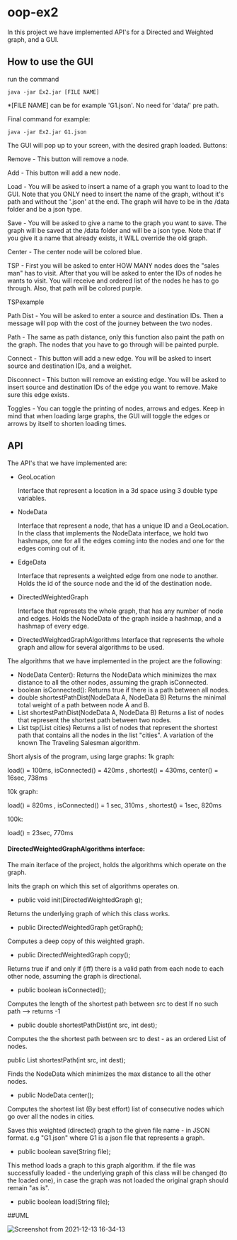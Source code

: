 
# oop-ex2
 
In this project we have implemented API's for a Directed and Weighted graph, and a GUI.

## How to use the GUI

run the command 

```java -jar Ex2.jar [FILE NAME]```

*[FILE NAME] can be for example 'G1.json'. No need for 'data/' pre path.

Final command for example:

```java -jar Ex2.jar G1.json```


The GUI will pop up to your screen, with the desired graph loaded.
Buttons:

Remove -
This button will remove a node.

Add -
This button will add a new node.

Load -
You will be asked to insert a name of a graph you want to load to the GUI.
Note that you ONLY need to insert the name of the graph, without it's path and without the '.json' at the end.
The graph will have to be in the /data folder and be a json type.

Save -
You will be asked to give a name to the graph you want to save.
The graph will be saved at the /data folder and will be a json type.
Note that if you give it a name that already exists, it WILL override the old graph.

Center -
The center node will be colored blue.

TSP -
First you will be asked to enter HOW MANY nodes does the "sales man" has to visit.
After that you will be asked to enter the IDs of nodes he wants to visit.
You will receive and ordered list of the nodes he has to go through.
Also, that path will be colored purple.

TSPexample

Path Dist -
You will be asked to enter a source and destination IDs.
Then a message will pop with the cost of the journey between the two nodes.

Path -
The same as path distance, only this function also paint the path on the graph.
The nodes that you have to go through will be painted purple.

Connect -
This button will add a new edge.
You will be asked to insert source and destination IDs, and a weighet.

Disconnect -
This button will remove an existing edge.
You will be asked to insert source and destination IDs of the edge you want to remove.
Make sure this edge exists.

Toggles -
You can toggle the printing of nodes, arrows and edges.
Keep in mind that when loading large graphs, the GUI will toggle the edges or arrows by itself to shorten loading times.


## API

The API's that we have implemented are:

- GeoLocation

  Interface that represent a location in a 3d space using 3 double type variables.

- NodeData

  Interface that represent a node, that has a unique ID and a GeoLocation.
  In the class that implements the NodeData interface, we hold two hashmaps, one for all the edges coming into the nodes and one for the edges coming out of it.
- EdgeData

  Interface that represents a weighted edge from one node to another.
  Holds the id of the source node and the id of the destination node.

- DirectedWeightedGraph

  Interface that represets the whole graph, that has any number of node and edges.
  Holds the NodeData of the graph inside a hashmap, and a hashmap of every edge.
- DirectedWeightedGraphAlgorithms
  Interface that represents the whole graph and allow for several algorithms to be used.


The algorithms that we have implemented in the project are the following:
- NodeData Center():
  Returns the NodeData which minimizes the max distance to all the other nodes, assuming the graph isConnected.
- boolean isConnected():
  Returns true if there is a path between all nodes.
- double shortestPathDist(NodeData A, NodeData B)
  Returns the minimal total weight of a path between node A and B.
- List<NodeData> shortestPathDist(NodeData A, NodeData B)
  Returns a list of nodes that represent the shortest path between two nodes.
- List<NodeData> tsp(List<NodeData> cities)
   Returns a list of nodes that represent the shortest path that contains all the nodes in the list "cities".
   A variation of the known The Traveling Salesman algorithm.
  


Short alysis of the program, using large graphs:
1k graph:

  load() = 100ms, isConnected() = 420ms , shortest() = 430ms, center() = 16sec, 738ms

 10k graph:

  load() = 820ms , isConnected() = 1 sec, 310ms , shortest() = 1sec, 820ms

 100k:

  load() = 23sec, 770ms

#### DirectedWeightedGraphAlgorithms interface:
The main iterface of the project, holds the algorithms which operate on the graph.


Inits the graph on which this set of algorithms operates on.

- public void init(DirectedWeightedGraph g);


Returns the underlying graph of which this class works.

- public DirectedWeightedGraph getGraph();


Computes a deep copy of this weighted graph.

- public DirectedWeightedGraph copy();



Returns true if and only if (iff) there is a valid path from each node to each
other node, assuming the graph is directional.

- public boolean isConnected();


Computes the length of the shortest path between src to dest
If no such path --> returns -1


- public double shortestPathDist(int src, int dest);


Computes the the shortest path between src to dest - as an ordered List of nodes.


public List<NodeData> shortestPath(int src, int dest);


Finds the NodeData which minimizes the max distance to all the other nodes.


- public NodeData center();


Computes the shortest list (By best effort) list of consecutive nodes which go over all the nodes in cities.


Saves this weighted (directed) graph to the given file name - in JSON format. e.g "G1.json" where G1 is a json file that represents a graph.


- public boolean save(String file);


This method loads a graph to this graph algorithm.
if the file was successfully loaded - the underlying graph
of this class will be changed (to the loaded one), in case the
graph was not loaded the original graph should remain "as is".


- public boolean load(String file);


##UML
 
 ![Screenshot from 2021-12-13 16-34-13](https://user-images.githubusercontent.com/74679553/145852822-154cc921-093b-4aaf-9ba3-8eb672a5d278.png)




